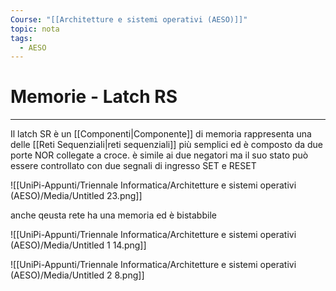 ```yaml
---
Course: "[[Architetture e sistemi operativi (AESO)]]"
topic: nota
tags:
  - AESO
---
```


# Memorie - Latch RS
---


Il latch SR è un [[Componenti|Componente]] di memoria rappresenta una delle [[Reti Sequenziali|reti sequenziali]] più semplici ed è composto da due porte NOR collegate a croce. è simile ai due negatori ma il suo stato può essere controllato con due segnali di ingresso SET e RESET

![[UniPi-Appunti/Triennale Informatica/Architetture e sistemi operativi (AESO)/Media/Untitled 23.png]]

anche qeusta rete ha una memoria ed è bistabbile

![[UniPi-Appunti/Triennale Informatica/Architetture e sistemi operativi (AESO)/Media/Untitled 1 14.png]]

![[UniPi-Appunti/Triennale Informatica/Architetture e sistemi operativi (AESO)/Media/Untitled 2 8.png]]
